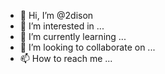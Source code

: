 - 👋 Hi, I’m @2dison
- 👀 I’m interested in ...
- 🌱 I’m currently learning ...
- 💞️ I’m looking to collaborate on ...
- 📫 How to reach me ...

<!---
2dison/2dison is a ✨ special ✨ repository because its `README.md` (this file) appears on your GitHub profile.
You can click the Preview link to take a look at your changes.
--->
